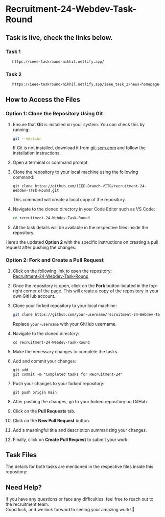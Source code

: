 # Recruitment-24-Webdev-Task-Round

## **Task is live, check the links below.**

### Task 1 
 ```bash
    https://ieee-taskround-nikhil.netlify.app/
 ```

### Task 2
 ```bash
    https://ieee-taskround-nikhil.netlify.app/ieee_task_2/news-homepage-main/
 ```

## **How to Access the Files**  



### **Option 1: Clone the Repository Using Git**  

1. Ensure that **Git** is installed on your system. You can check this by running:  
   ```bash
   git --version
   ```  
   If Git is not installed, download it from [git-scm.com](https://git-scm.com/) and follow the installation instructions.  

2. Open a terminal or command prompt.  
3. Clone the repository to your local machine using the following command:  
   ```
   git clone https://github.com/IEEE-Branch-VITB/recruitment-24-Webdev-Task-Round.git
   ```  
   This command will create a local copy of the repository.  

4. Navigate to the cloned directory in your Code Editor such as VS Code:  
   ```bash
   cd recruitment-24-Webdev-Task-Round
   ```  
5. All the task details will be available in the respective files inside the repository.  

Here’s the updated **Option 2** with the specific instructions on creating a pull request after pushing the changes:  




### **Option 2: Fork and Create a Pull Request**  

1. Click on the following link to open the repository:  
   [Recruitment-24-Webdev-Task-Round](https://github.com/IEEE-Branch-VITB/recruitment-24-Webdev-Task-Round.git)  

2. Once the repository is open, click on the **Fork** button located in the top-right corner of the page. This will create a copy of the repository in your own GitHub account.  

3. Clone your forked repository to your local machine:  
   ```bash
   git clone https://github.com/your-username/recruitment-24-Webdev-Task-Round.git
   ```  
   Replace `your-username` with your GitHub username.  

4. Navigate to the cloned directory:  
   ```
   cd recruitment-24-Webdev-Task-Round
   ```  
5. Make the necessary changes to complete the tasks.  
6. Add and commit your changes:  
   ```
   git add .
   git commit -m "Completed tasks for Recruitment-24"
   ```  
7. Push your changes to your forked repository:  
   ```
   git push origin main
   ```  
8. After pushing the changes, go to your forked repository on GitHub.  
9. Click on the **Pull Requests** tab.  
10. Click on the **New Pull Request** button.  
11. Add a meaningful title and description summarizing your changes.  
12. Finally, click on **Create Pull Request** to submit your work.  

## **Task Files**
The details for both tasks are mentioned in the respective files inside this repository:


## **Need Help?**  
If you have any questions or face any difficulties, feel free to reach out to the recruitment team.  
Good luck, and we look forward to seeing your amazing work! 🚀  

